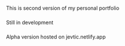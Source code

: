 ###
This is second version of my personal portfolio

###
Still in development

### 
Alpha version hosted on jevtic.netlify.app